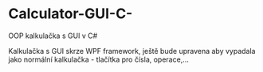 # Calculator-GUI-C-
OOP kalkulačka s GUI v C#

Kalkulačka s GUI skrze WPF framework,
ještě bude upravena aby vypadala jako normální kalkulačka - tlačítka pro čísla, operace,...
